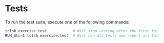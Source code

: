 # Tests

To run the test suite, execute one of the following commands:

```bash
tclsh exercise.test            # Will stop testing after the first failure.
RUN_ALL=1 tclsh exercise.test  # Will run all tests and report all failures.
```
